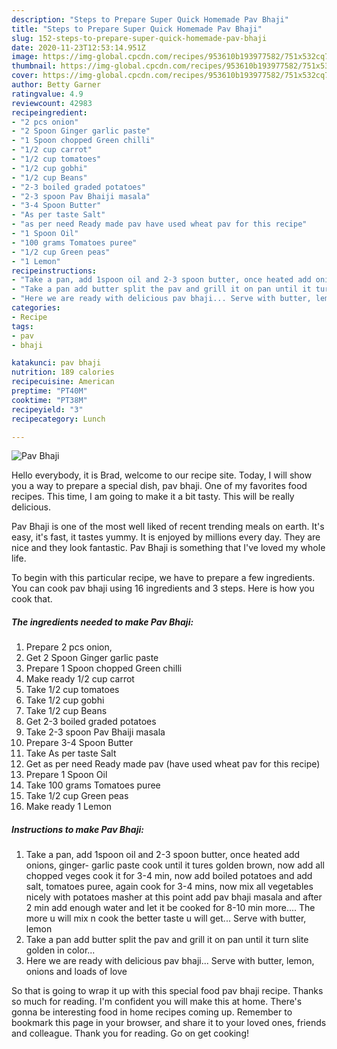 ```yaml
---
description: "Steps to Prepare Super Quick Homemade Pav Bhaji"
title: "Steps to Prepare Super Quick Homemade Pav Bhaji"
slug: 152-steps-to-prepare-super-quick-homemade-pav-bhaji
date: 2020-11-23T12:53:14.951Z
image: https://img-global.cpcdn.com/recipes/953610b193977582/751x532cq70/pav-bhaji-recipe-main-photo.jpg
thumbnail: https://img-global.cpcdn.com/recipes/953610b193977582/751x532cq70/pav-bhaji-recipe-main-photo.jpg
cover: https://img-global.cpcdn.com/recipes/953610b193977582/751x532cq70/pav-bhaji-recipe-main-photo.jpg
author: Betty Garner
ratingvalue: 4.9
reviewcount: 42983
recipeingredient:
- "2 pcs onion"
- "2 Spoon Ginger garlic paste"
- "1 Spoon chopped Green chilli"
- "1/2 cup carrot"
- "1/2 cup tomatoes"
- "1/2 cup gobhi"
- "1/2 cup Beans"
- "2-3 boiled graded potatoes"
- "2-3 spoon Pav Bhaiji masala"
- "3-4 Spoon Butter"
- "As per taste Salt"
- "as per need Ready made pav have used wheat pav for this recipe"
- "1 Spoon Oil"
- "100 grams Tomatoes puree"
- "1/2 cup Green peas"
- "1 Lemon"
recipeinstructions:
- "Take a pan, add 1spoon oil and 2-3 spoon butter, once heated add onions, ginger- garlic paste cook until it tures golden brown, now add all chopped veges cook it for 3-4 min, now add boiled potatoes and add salt, tomatoes puree, again cook for 3-4 mins, now mix all vegetables nicely with potatoes masher at this point add pav bhaji masala and after 2 min add enough water and let it be cooked for 8-10 min more.... The more u will mix n cook the better taste u will get... Serve with butter, lemon"
- "Take a pan add butter split the pav and grill it on pan until it turn slite golden in color..."
- "Here we are ready with delicious pav bhaji... Serve with butter, lemon, onions and loads of love"
categories:
- Recipe
tags:
- pav
- bhaji

katakunci: pav bhaji 
nutrition: 189 calories
recipecuisine: American
preptime: "PT40M"
cooktime: "PT38M"
recipeyield: "3"
recipecategory: Lunch

---
```



![Pav Bhaji](https://img-global.cpcdn.com/recipes/953610b193977582/751x532cq70/pav-bhaji-recipe-main-photo.jpg)

Hello everybody, it is Brad, welcome to our recipe site. Today, I will show you a way to prepare a special dish, pav bhaji. One of my favorites food recipes. This time, I am going to make it a bit tasty. This will be really delicious.



Pav Bhaji is one of the most well liked of recent trending meals on earth. It's easy, it's fast, it tastes yummy. It is enjoyed by millions every day. They are nice and they look fantastic. Pav Bhaji is something that I've loved my whole life.


To begin with this particular recipe, we have to prepare a few ingredients. You can cook pav bhaji using 16 ingredients and 3 steps. Here is how you cook that.

<!--inarticleads1-->

##### The ingredients needed to make Pav Bhaji:

1. Prepare 2 pcs onion,
1. Get 2 Spoon Ginger garlic paste
1. Prepare 1 Spoon chopped Green chilli
1. Make ready 1/2 cup carrot
1. Take 1/2 cup tomatoes
1. Take 1/2 cup gobhi
1. Take 1/2 cup Beans
1. Get 2-3 boiled graded potatoes
1. Take 2-3 spoon Pav Bhaiji masala
1. Prepare 3-4 Spoon Butter
1. Take As per taste Salt
1. Get as per need Ready made pav (have used wheat pav for this recipe)
1. Prepare 1 Spoon Oil
1. Take 100 grams Tomatoes puree
1. Take 1/2 cup Green peas
1. Make ready 1 Lemon




<!--inarticleads2-->

##### Instructions to make Pav Bhaji:

1. Take a pan, add 1spoon oil and 2-3 spoon butter, once heated add onions, ginger- garlic paste cook until it tures golden brown, now add all chopped veges cook it for 3-4 min, now add boiled potatoes and add salt, tomatoes puree, again cook for 3-4 mins, now mix all vegetables nicely with potatoes masher at this point add pav bhaji masala and after 2 min add enough water and let it be cooked for 8-10 min more.... The more u will mix n cook the better taste u will get... Serve with butter, lemon
1. Take a pan add butter split the pav and grill it on pan until it turn slite golden in color...
1. Here we are ready with delicious pav bhaji... Serve with butter, lemon, onions and loads of love




So that is going to wrap it up with this special food pav bhaji recipe. Thanks so much for reading. I'm confident you will make this at home. There's gonna be interesting food in home recipes coming up. Remember to bookmark this page in your browser, and share it to your loved ones, friends and colleague. Thank you for reading. Go on get cooking!
